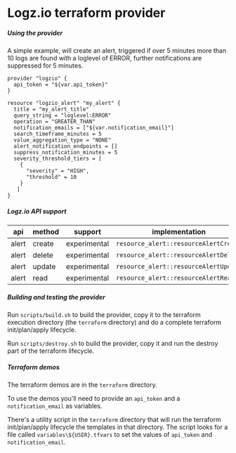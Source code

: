 # Logz.io terraform provider


##### Using the provider

A simple example, will create an alert, triggered if over 5 minutes more than 10 logs are found with a loglevel of ERROR,
further notifications are suppressed for 5 minutes.

```hcl-terraform
provider "logzio" {
  api_token = "${var.api_token}"
}

resource "logzio_alert" "my_alert" {
  title = "my_alert_title"
  query_string = "loglevel:ERROR"
  operation = "GREATER_THAN"
  notification_emails = ["${var.notification_email}"]
  search_timeframe_minutes = 5
  value_aggregation_type = "NONE"
  alert_notification_endpoints = []
  suppress_notification_minutes = 5
  severity_threshold_tiers = [
    {
      "severity" = "HIGH",
      "threshold" = 10
    }
   ]
}
```



##### Logz.io API support

|api  |method|support     |implementation|
|-----|------|------------|--------------|
|alert|create|experimental|`resource_alert::resourceAlertCreate`|
|alert|delete|experimental|`resource_alert::resourceAlertDelete`|
|alert|update|experimental|`resource_alert::resourceAlertUpdate`|
|alert|read  |experimental|`resource_alert::resourceAlertRead`  |

##### Building and testing the provider

Run `scripts/build.sh` to build the provider, copy it to the terraform execution directory (the `terraform` directory) and
do a complete terraform init/plan/apply lifecycle.

Run `scripts/destroy.sh` to build the provider, copy it and run the destroy part of the terraform lifecycle.

##### Terraform demos

The terraform demos are in the `terraform` directory.

To use the demos you'll need to provide an `api_token` and a `notification_email` as variables.

There's a utility script in the `terraform` directory that will run the terraform init/plan/apply lifecycle the templates in that directory.  The script looks for a file called `variables\${USER}.tfvars` to set the values of `api_token` and `notification_email`.

